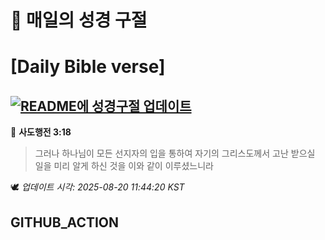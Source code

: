 # 🙏 매일의 성경 구절
# [Daily Bible verse]
## [![README에 성경구절 업데이트](https://github.com/DONGSUKA/first_test/actions/workflows/update-readme-bible.yml/badge.svg)](https://github.com/DONGSUKA/first_test/actions/workflows/update-readme-bible.yml)
<!-- START_BIBLE_VERSE -->
📖 **사도행전 3:18**
> 그러나 하나님이 모든 선지자의 입을 통하여 자기의 그리스도께서 고난 받으실 일을 미리 알게 하신 것을 이와 같이 이루셨느니라

🕊️ _업데이트 시각: 2025-08-20 11:44:20 KST_
  <!-- END_BIBLE_VERSE -->
## GITHUB_ACTION
